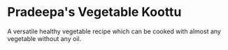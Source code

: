 # Pradeepa's Vegetable Koottu
A versatile healthy vegetable recipe which can be cooked with almost any vegetable without any oil.

